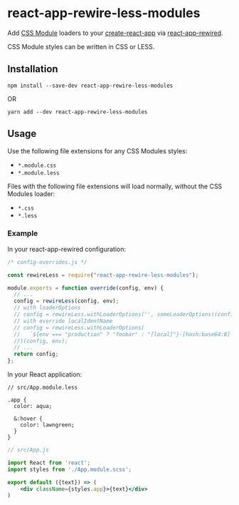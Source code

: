 # react-app-rewire-less-modules

Add [CSS Module](https://github.com/css-modules/css-modules) loaders to your
[create-react-app](https://github.com/facebookincubator/create-react-app) via
[react-app-rewired](https://github.com/timarney/react-app-rewired).

CSS Module styles can be written in CSS or LESS.

## Installation

```
npm install --save-dev react-app-rewire-less-modules
```

OR

```
yarn add --dev react-app-rewire-less-modules
```

## Usage

Use the following file extensions for any CSS Modules styles:

* `*.module.css`
* `*.module.less`

Files with the following file extensions will load normally, without the CSS
Modules loader:

* `*.css`
* `*.less`

### Example

In your react-app-rewired configuration:

```javascript
/* config-overrides.js */

const rewireLess = require("react-app-rewire-less-modules");

module.exports = function override(config, env) {
  // ...
  config = rewireLess(config, env);
  // with loaderOptions
  // config = rewireLess.withLoaderOptions('', someLoaderOptions)(config, env);
  // with override localIdentName
  // config = rewireLess.withLoaderOptions(
  //   `${env === "production" ? "foobar" : "[local]"}-[hash:base64:8]`,
  //)(config, env);
  // ...
  return config;
};
```

In your React application:

```less
// src/App.module.less

.app {
  color: aqua;

  &:hover {
    color: lawngreen;
  }
}
```

```jsx harmony
// src/App.js

import React from 'react';
import styles from './App.module.scss';

export default ({text}) => (
    <div className={styles.app}>{text}</div>
)
```
